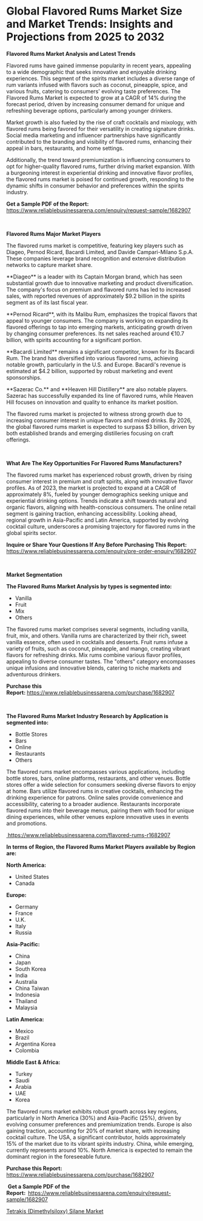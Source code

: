 <p><h1>Global Flavored Rums Market Size and Market Trends: Insights and Projections from 2025 to 2032</h1></p><p><strong>Flavored Rums Market Analysis and Latest Trends</strong></p>
<p><p>Flavored rums have gained immense popularity in recent years, appealing to a wide demographic that seeks innovative and enjoyable drinking experiences. This segment of the spirits market includes a diverse range of rum variants infused with flavors such as coconut, pineapple, spice, and various fruits, catering to consumers' evolving taste preferences. The Flavored Rums Market is expected to grow at a CAGR of 14% during the forecast period, driven by increasing consumer demand for unique and refreshing beverage options, particularly among younger drinkers.</p><p>Market growth is also fueled by the rise of craft cocktails and mixology, with flavored rums being favored for their versatility in creating signature drinks. Social media marketing and influencer partnerships have significantly contributed to the branding and visibility of flavored rums, enhancing their appeal in bars, restaurants, and home settings.</p><p>Additionally, the trend toward premiumization is influencing consumers to opt for higher-quality flavored rums, further driving market expansion. With a burgeoning interest in experiential drinking and innovative flavor profiles, the flavored rums market is poised for continued growth, responding to the dynamic shifts in consumer behavior and preferences within the spirits industry.</p></p>
<p><strong>Get a Sample PDF of the Report:&nbsp;</strong> <a href="https://www.reliablebusinessarena.com/enquiry/request-sample/1682907?utm_campaign=2189&utm_medium=2&utm_source=Github&utm_content=ia&utm_term=26032025&utm_id=flavored-rums">https://www.reliablebusinessarena.com/enquiry/request-sample/1682907</a></p>
<p>&nbsp;</p>
<p><strong>Flavored Rums Major Market Players</strong></p>
<p><p>The flavored rums market is competitive, featuring key players such as Diageo, Pernod Ricard, Bacardi Limited, and Davide Campari-Milano S.p.A. These companies leverage brand recognition and extensive distribution networks to capture market share.</p><p>**Diageo** is a leader with its Captain Morgan brand, which has seen substantial growth due to innovative marketing and product diversification. The company's focus on premium and flavored rums has led to increased sales, with reported revenues of approximately $9.2 billion in the spirits segment as of its last fiscal year.</p><p>**Pernod Ricard**, with its Malibu Rum, emphasizes the tropical flavors that appeal to younger consumers. The company is working on expanding its flavored offerings to tap into emerging markets, anticipating growth driven by changing consumer preferences. Its net sales reached around €10.7 billion, with spirits accounting for a significant portion.</p><p>**Bacardi Limited** remains a significant competitor, known for its Bacardi Rum. The brand has diversified into various flavored rums, achieving notable growth, particularly in the U.S. and Europe. Bacardi's revenue is estimated at $4.2 billion, supported by robust marketing and event sponsorships.</p><p>**Sazerac Co.** and **Heaven Hill Distillery** are also notable players. Sazerac has successfully expanded its line of flavored rums, while Heaven Hill focuses on innovation and quality to enhance its market position.</p><p>The flavored rums market is projected to witness strong growth due to increasing consumer interest in unique flavors and mixed drinks. By 2026, the global flavored rums market is expected to surpass $3 billion, driven by both established brands and emerging distilleries focusing on craft offerings.</p></p>
<p>&nbsp;</p>
<p><strong>What Are The Key Opportunities For Flavored Rums Manufacturers?</strong></p>
<p><p>The flavored rums market has experienced robust growth, driven by rising consumer interest in premium and craft spirits, along with innovative flavor profiles. As of 2023, the market is projected to expand at a CAGR of approximately 8%, fueled by younger demographics seeking unique and experiential drinking options. Trends indicate a shift towards natural and organic flavors, aligning with health-conscious consumers. The online retail segment is gaining traction, enhancing accessibility. Looking ahead, regional growth in Asia-Pacific and Latin America, supported by evolving cocktail culture, underscores a promising trajectory for flavored rums in the global spirits sector.</p></p>
<p><strong>Inquire or Share Your Questions If Any Before Purchasing This Report:</strong> <a href="https://www.reliablebusinessarena.com/enquiry/pre-order-enquiry/1682907?utm_campaign=2189&utm_medium=2&utm_source=Github&utm_content=ia&utm_term=26032025&utm_id=flavored-rums">https://www.reliablebusinessarena.com/enquiry/pre-order-enquiry/1682907</a></p>
<p>&nbsp;</p>
<p><strong>Market Segmentation</strong></p>
<p><strong>The Flavored Rums Market Analysis by types is segmented into:</strong></p>
<p><ul><li>Vanilla</li><li>Fruit</li><li>Mix</li><li>Others</li></ul></p>
<p><p>The flavored rums market comprises several segments, including vanilla, fruit, mix, and others. Vanilla rums are characterized by their rich, sweet vanilla essence, often used in cocktails and desserts. Fruit rums infuse a variety of fruits, such as coconut, pineapple, and mango, creating vibrant flavors for refreshing drinks. Mix rums combine various flavor profiles, appealing to diverse consumer tastes. The "others" category encompasses unique infusions and innovative blends, catering to niche markets and adventurous drinkers.</p></p>
<p><strong>Purchase this Report:&nbsp;</strong><a href="https://www.reliablebusinessarena.com/purchase/1682907?utm_campaign=2189&utm_medium=2&utm_source=Github&utm_content=ia&utm_term=26032025&utm_id=flavored-rums">https://www.reliablebusinessarena.com/purchase/1682907</a></p>
<p>&nbsp;</p>
<p><strong>The Flavored Rums Market Industry Research by Application is segmented into:</strong></p>
<p><ul><li>Bottle Stores</li><li>Bars</li><li>Online</li><li>Restaurants</li><li>Others</li></ul></p>
<p><p>The flavored rums market encompasses various applications, including bottle stores, bars, online platforms, restaurants, and other venues. Bottle stores offer a wide selection for consumers seeking diverse flavors to enjoy at home. Bars utilize flavored rums in creative cocktails, enhancing the drinking experience for patrons. Online sales provide convenience and accessibility, catering to a broader audience. Restaurants incorporate flavored rums into their beverage menus, pairing them with food for unique dining experiences, while other venues explore innovative uses in events and promotions.</p></p>
<p><a href="https://www.reliablebusinessarena.com/flavored-rums-r1682907?utm_campaign=2189&utm_medium=2&utm_source=Github&utm_content=ia&utm_term=26032025&utm_id=flavored-rums">&nbsp;https://www.reliablebusinessarena.com/flavored-rums-r1682907</a></p>
<p><strong>In terms of Region, the Flavored Rums Market Players available by Region are:</strong></p>
<p>
    <p> <strong> North America: </strong>
        <ul>
            <li>United States</li>
            <li>Canada</li>
        </ul>
        </p> 
    <p> <strong> Europe: </strong>
        <ul>
            <li>Germany</li>
            <li>France</li>
            <li>U.K.</li>
            <li>Italy</li>
            <li>Russia</li>
        </ul>
        </p> 
    <p> <strong> Asia-Pacific: </strong>
        <ul>
            <li>China</li>
            <li>Japan</li>
            <li>South Korea</li>
            <li>India</li>
            <li>Australia</li>
            <li>China Taiwan</li>
            <li>Indonesia</li>
            <li>Thailand</li>
            <li>Malaysia</li>
        </ul>
        </p> 
    <p> <strong> Latin America: </strong>
        <ul>
            <li>Mexico</li>
            <li>Brazil</li>
            <li>Argentina Korea</li>
            <li>Colombia</li>
        </ul>
        </p> 
    <p> <strong> Middle East & Africa: </strong>
        <ul>
            <li>Turkey</li>
            <li>Saudi</li>
            <li>Arabia</li>
            <li>UAE</li>
            <li>Korea</li>
        </ul>
    </p>
    </p>
<p><p>The flavored rums market exhibits robust growth across key regions, particularly in North America (30%) and Asia-Pacific (25%), driven by evolving consumer preferences and premiumization trends. Europe is also gaining traction, accounting for 20% of market share, with increasing cocktail culture. The USA, a significant contributor, holds approximately 15% of the market due to its vibrant spirits industry. China, while emerging, currently represents around 10%. North America is expected to remain the dominant region in the foreseeable future.</p></p>
<p><strong>Purchase this Report: </strong><a href="https://www.reliablebusinessarena.com/purchase/1682907?utm_campaign=2189&utm_medium=2&utm_source=Github&utm_content=ia&utm_term=26032025&utm_id=flavored-rums">https://www.reliablebusinessarena.com/purchase/1682907</a></p>
<p>&nbsp;<strong>Get a Sample PDF of the Report:&nbsp;&nbsp;</strong><a href="https://www.reliablebusinessarena.com/enquiry/request-sample/1682907?utm_campaign=2189&utm_medium=2&utm_source=Github&utm_content=ia&utm_term=26032025&utm_id=flavored-rums">https://www.reliablebusinessarena.com/enquiry/request-sample/1682907</a></p>
<p><strong></strong></p>
<p><p><a href="https://github.com/NargisHussain75/Market-Research-Report-List-2/blob/main/tetrakis-dimethylsiloxy-silane-market.md?utm_campaign=2189&utm_medium=2&utm_source=Github&utm_content=ia&utm_term=26032025&utm_id=flavored-rums">Tetrakis (Dimethylsiloxy) Silane Market</a></p></p>